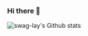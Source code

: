 ### Hi there 👋

<!--
**swag-lay/swag-lay** is a ✨ _special_ ✨ repository because its `README.md` (this file) appears on your GitHub profile.

Here are some ideas to get you started:

- 🔭 I’m currently working on ...
- 🌱 I’m currently learning ...
- 👯 I’m looking to collaborate on ...
- 🤔 I’m looking for help with ...
- 💬 Ask me about ...
- 📫 How to reach me: ...
- 😄 Pronouns: ...
- ⚡ Fun fact: ...
-->

![swag-lay's Github stats](https://github-readme-stats.vercel.app/api?username=swag-lay&theme=swift&show_icons=true)

<!--![swag-lay's Github languages](https://github-readme-stats.vercel.app/api/top-langs/?username=swag-lay&layout=compact&langs_count=10&theme=merko) -->


